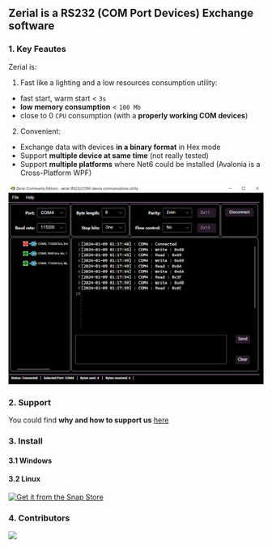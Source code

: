 ## Zerial is a RS232 (COM Port Devices) Exchange software

### 1. Key Feautes
Zerial is:
1. Fast like a lighting and a low resources consumption utility:
  * fast start, warm start < `3s`
  * **low memory consumption** < `100 Mb`
  * close to 0 `CPU` consumption (with a **properly working COM devices**) 
2. Convenient:
  * Exchange data with devices **in a binary format** in Hex mode
  * Support **multiple device at same time** (not really tested)
  * Support **multiple platforms** where Net6 could be installed (Avalonia is a Cross-Platform WPF)

![Main window](img/MainWindow.png)

### 2. Support
You could find **why and how to support us** [here](Support.md)

### 3. Install

#### 3.1 Windows

#### 3.2 Linux
[![Get it from the Snap Store](https://snapcraft.io/static/images/badges/en/snap-store-white.svg)](https://snapcraft.io/wissance-zerial)

### 4. Contributors

<a href="https://github.com/Wissance/Zerial/graphs/contributors">
  <img src="https://contrib.rocks/image?repo=Wissance/Zerial" />
</a>
